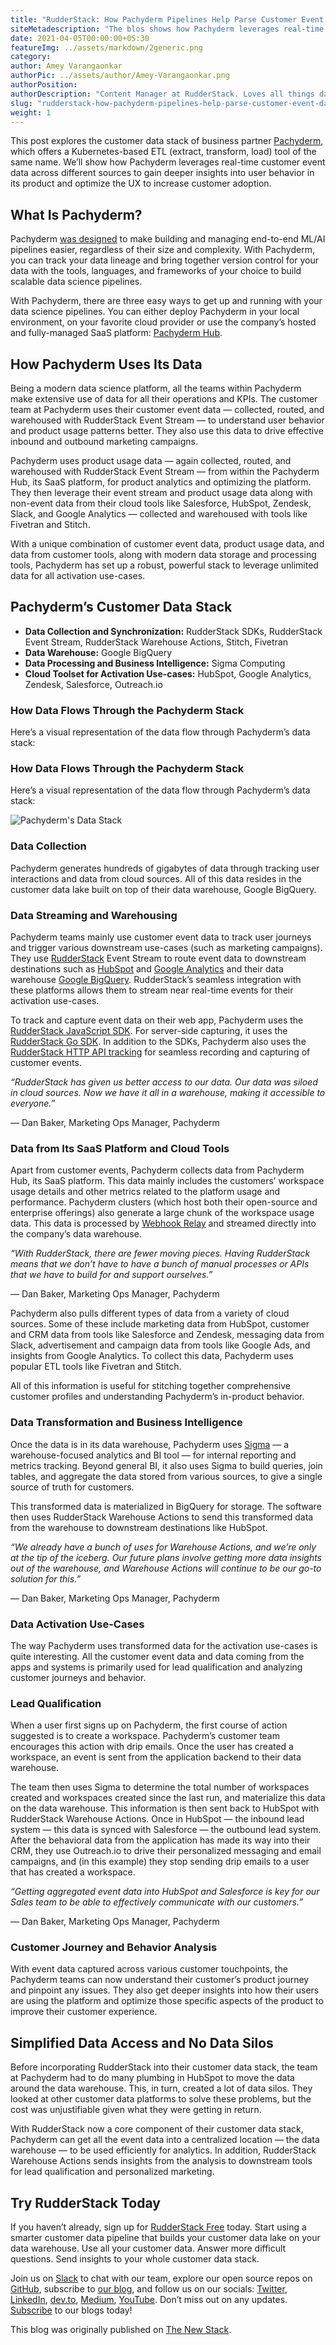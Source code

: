 ```yaml
---
title: "RudderStack: How Pachyderm Pipelines Help Parse Customer Event Data"
siteMetadescription: "The blos shows how Pachyderm leverages real-time customer event data across different sources to gain deeper insights into user behavior in its product and optimize the UX to increase customer adoption."
date: 2021-04-05T00:00:00+05:30
featureImg: ../assets/markdown/2generic.png
category:
author: Amey Varangaonkar
authorPic: ../assets/author/Amey-Varangaonkar.png
authorPosition:
authorDescription: "Content Manager at RudderStack. Loves all things data. Manchester United, music, and sci-fi fan, among other things."
slug: "rudderstack-how-pachyderm-pipelines-help-parse-customer-event-data"
weight: 1
---
```


This post explores the customer data stack of business partner [Pachyderm](https://www.pachyderm.com/), which offers a Kubernetes-based ETL (extract, transform, load) tool of the same name. We’ll show how Pachyderm leverages real-time customer event data across different sources to gain deeper insights into user behavior in its product and optimize the UX to increase customer adoption.


## What Is Pachyderm?

Pachyderm [was designed](https://thenewstack.io/pachyderm-aims-displace-hadoop-container-based-collaborative-data-analysis-platform/) to make building and managing end-to-end ML/AI pipelines easier, regardless of their size and complexity. With Pachyderm, you can track your data lineage and bring together version control for your data with the tools, languages, and frameworks of your choice to build scalable data science pipelines.

With Pachyderm, there are three easy ways to get up and running with your data science pipelines. You can either deploy Pachyderm in your local environment, on your favorite cloud provider or use the company’s hosted and fully-managed SaaS platform: [Pachyderm Hub](https://hub.pachyderm.com/).


## How Pachyderm Uses Its Data

Being a modern data science platform, all the teams within Pachyderm make extensive use of data for all their operations and KPIs. The customer team at Pachyderm uses their customer event data — collected, routed, and warehoused with RudderStack Event Stream — to understand user behavior and product usage patterns better. They also use this data to drive effective inbound and outbound marketing campaigns.

Pachyderm uses product usage data — again collected, routed, and warehoused with RudderStack Event Stream — from within the Pachyderm Hub, its SaaS platform, for product analytics and optimizing the platform. They then leverage their event stream and product usage data along with non-event data from their cloud tools like Salesforce, HubSpot, Zendesk, Slack, and Google Analytics — collected and warehoused with tools like Fivetran and Stitch.

With a unique combination of customer event data, product usage data, and data from customer tools, along with modern data storage and processing tools, Pachyderm has set up a robust, powerful stack to leverage unlimited data for all activation use-cases.


## Pachyderm’s Customer Data Stack



*   **Data Collection and Synchronization:** RudderStack SDKs, RudderStack Event Stream, RudderStack Warehouse Actions, Stitch, Fivetran
*   **Data Warehouse:** Google BigQuery
*   **Data Processing and Business Intelligence:** Sigma Computing
*   **Cloud Toolset for Activation Use-cases:** HubSpot, Google Analytics, Zendesk, Salesforce, Outreach.io


### How Data Flows Through the Pachyderm Stack

Here’s a visual representation of the data flow through Pachyderm’s data stack:


### How Data Flows Through the Pachyderm Stack

Here’s a visual representation of the data flow through Pachyderm’s data stack:


![Pachyderm's Data Stack](../assets/markdown/5diagram.png)



### Data Collection

Pachyderm generates hundreds of gigabytes of data through tracking user interactions and data from cloud sources. All of this data resides in the customer data lake built on top of their data warehouse, Google BigQuery.


### Data Streaming and Warehousing

Pachyderm teams mainly use customer event data to track user journeys and trigger various downstream use-cases (such as marketing campaigns). They use [RudderStack](https://rudderstack.com/?utm_content=inline-mention) Event Stream to route event data to downstream destinations such as [HubSpot](https://rudderstack.com/integration/hubspot/) and [Google Analytics](https://rudderstack.com/integration/google-analytics/) and their data warehouse [Google BigQuery](https://rudderstack.com/integration/bigquery/). RudderStack’s seamless integration with these platforms allows them to stream near real-time events for their activation use-cases.

To track and capture event data on their web app, Pachyderm uses the [RudderStack JavaScript SDK](https://docs.rudderstack.com/rudderstack-sdk-integration-guides/rudderstack-javascript-sdk). For server-side capturing, it uses the [RudderStack Go SDK](https://docs.rudderstack.com/rudderstack-sdk-integration-guides/rudderstack-go-sdk). In addition to the SDKs, Pachyderm also uses the [RudderStack HTTP API tracking](https://docs.rudderstack.com/rudderstack-api-spec/http-api-specification) for seamless recording and capturing of customer events.


_“RudderStack has given us better access to our data. Our data was siloed in cloud sources. Now we have it all in a warehouse, making it accessible to everyone.”_

— Dan Baker, Marketing Ops Manager, Pachyderm


### Data from Its SaaS Platform and Cloud Tools

Apart from customer events, Pachyderm collects data from Pachyderm Hub, its SaaS platform. This data mainly includes the customers’ workspace usage details and other metrics related to the platform usage and performance. Pachyderm clusters (which host both their open-source and enterprise offerings) also generate a large chunk of the workspace usage data. This data is processed by [Webhook Relay](https://webhookrelay.com/) and streamed directly into the company’s data warehouse.


_“With RudderStack, there are fewer moving pieces. Having RudderStack means that we don’t have to have a bunch of manual processes or APIs that we have to build for and support ourselves.”_

— Dan Baker, Marketing Ops Manager, Pachyderm

Pachyderm also pulls different types of data from a variety of cloud sources. Some of these include marketing data from HubSpot, customer and CRM data from tools like Salesforce and Zendesk, messaging data from Slack, advertisement and campaign data from tools like Google Ads, and insights from Google Analytics. To collect this data, Pachyderm uses popular ETL tools like Fivetran and Stitch.

All of this information is useful for stitching together comprehensive customer profiles and understanding Pachyderm’s in-product behavior.


### Data Transformation and Business Intelligence

Once the data is in its data warehouse, Pachyderm uses [Sigma](https://www.sigmacomputing.com/) — a warehouse-focused analytics and BI tool — for internal reporting and metrics tracking. Beyond general BI, it also uses Sigma to build queries, join tables, and aggregate the data stored from various sources, to give a single source of truth for customers.

This transformed data is materialized in BigQuery for storage. The software then uses RudderStack Warehouse Actions to send this transformed data from the warehouse to downstream destinations like HubSpot.


_“We already have a bunch of uses for Warehouse Actions, and we’re only at the tip of the iceberg. Our future plans involve getting more data insights out of the warehouse, and Warehouse Actions will continue to be our go-to solution for this.”_

— Dan Baker, Marketing Ops Manager, Pachyderm


### Data Activation Use-Cases

The way Pachyderm uses transformed data for the activation use-cases is quite interesting. All the customer event data and data coming from the apps and systems is primarily used for lead qualification and analyzing customer journeys and behavior.


### Lead Qualification

When a user first signs up on Pachyderm, the first course of action suggested is to create a workspace. Pachyderm’s customer team encourages this action with drip emails. Once the user has created a workspace, an event is sent from the application backend to their data warehouse.

The team then uses Sigma to determine the total number of workspaces created and workspaces created since the last run, and materialize this data on the data warehouse. This information is then sent back to HubSpot with RudderStack Warehouse Actions. Once in HubSpot — the inbound lead system — this data is synced with Salesforce — the outbound lead system. After the behavioral data from the application has made its way into their CRM, they use Outreach.io to drive their personalized messaging and email campaigns, and (in this example) they stop sending drip emails to a user that has created a workspace.


_“Getting aggregated event data into HubSpot and Salesforce is key for our Sales team to be able to effectively communicate with our customers.”_

— Dan Baker, Marketing Ops Manager, Pachyderm


### Customer Journey and Behavior Analysis

With event data captured across various customer touchpoints, the Pachyderm teams can now understand their customer’s product journey and pinpoint any issues. They also get deeper insights into how their users are using the platform and optimize those specific aspects of the product to improve their customer experience.


## Simplified Data Access and No Data Silos

Before incorporating RudderStack into their customer data stack, the team at Pachyderm had to do many plumbing in HubSpot to move the data around the data warehouse. This, in turn, created a lot of data silos. They looked at other customer data platforms to solve these problems, but the cost was unjustifiable given what they were getting in return.

With RudderStack now a core component of their customer data stack, Pachyderm can get all the event data into a centralized location — the data warehouse — to be used efficiently for analytics. In addition, RudderStack Warehouse Actions sends insights from the analysis to downstream tools for lead qualification and personalized marketing.


## Try RudderStack Today

If you haven’t already, sign up for [RudderStack Free](https://app.rudderlabs.com/signup?type=freetrial) today. Start using a smarter customer data pipeline that builds your customer data lake on your data warehouse. Use all your customer data. Answer more difficult questions. Send insights to your whole customer data stack.

Join us on [Slack](https://resources.rudderstack.com/join-rudderstack-slack) to chat with our team, explore our open source repos on [GitHub](https://github.com/rudderlabs), subscribe to [our blog](https://rudderstack.com/blog/), and follow us on our socials: [Twitter](https://twitter.com/RudderStack), [LinkedIn](https://www.linkedin.com/company/rudderlabs/), [dev.to](https://dev.to/rudderstack), [Medium](https://rudderstack.medium.com/), [YouTube](https://www.youtube.com/channel/UCgV-B77bV_-LOmKYHw8jvBw). Don’t miss out on any updates. [Subscribe](https://rudderstack.com/blog/) to our blogs today!

This blog was originally published on [The New Stack](https://thenewstack.io/rudderstack-how-pachyderm-pipelines-help-parse-customer-event-data/).
